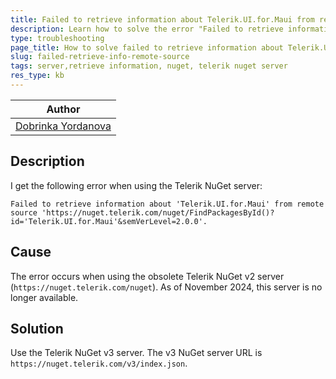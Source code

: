 ```yaml
---
title: Failed to retrieve information about Telerik.UI.for.Maui from remote source
description: Learn how to solve the error "Failed to retrieve information about 'Telerik.UI.for.Maui' from remote source".
type: troubleshooting
page_title: How to solve failed to retrieve information about Telerik.UI.for.Maui from remote source
slug: failed-retrieve-info-remote-source
tags: server,retrieve information, nuget, telerik nuget server
res_type: kb
---
```


| Author |
| ---- |
| [Dobrinka Yordanova](https://www.telerik.com/blogs/author/dobrinka-yordanova) |

## Description

I get the following error when using the Telerik NuGet server:

`Failed to retrieve information about 'Telerik.UI.for.Maui' from remote source 'https://nuget.telerik.com/nuget/FindPackagesById()?id='Telerik.UI.for.Maui'&semVerLevel=2.0.0'.`

## Cause

The error occurs when using the obsolete Telerik NuGet v2 server (`https://nuget.telerik.com/nuget`). As of November 2024, this server is no longer available.

## Solution

Use the Telerik NuGet v3 server. The v3 NuGet server URL is `https://nuget.telerik.com/v3/index.json`.
